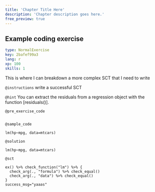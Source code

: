 ```yaml
---
title: 'Chapter Title Here'
description: 'Chapter description goes here.'
free_preview: true
---
```


## Example coding exercise

```yaml
type: NormalExercise
key: 2bafef99a3
lang: r
xp: 100
skills: 1
```

This is where I can breakdown a more complex SCT that I need to write

`@instructions`
write a successful SCT

`@hint`
You can extract the residuals from a regression object with the function [residuals()].

`@pre_exercise_code`
```{r}

```

`@sample_code`
```{r}
lm(hp~mpg, data=mtcars)
```

`@solution`
```{r}
lm(hp~mpg, data=mtcars)
```

`@sct`
```{r}
ex() %>% check_function("lm") %>% {
  check_arg(., "formula") %>% check_equal()
  check_arg(., "data") %>% check_equal()
}
success_msg="yaaas"
```
